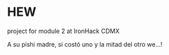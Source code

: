 # HEW

project for module 2 at IronHack CDMX

A su pishi madre, si costó uno y la mitad del otro we...!
